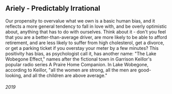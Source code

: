 ## Ariely - Predictably Irrational

Our propensity to overvalue what we own is a basic human bias, and it reflects a more general tendency to fall in love with, and be overly optimistic about, anything that has to do with ourselves.
Think about it - don't you feel that you are a better-than-average driver, are more likely to be able to afford retirement, and are less likely to suffer from high cholesterol, get a divorce, or get a parking ticket if you overstay your meter by a few minutes?
This positivity has bias, as psychologist call it, has another name: "The Lake Wobegone Effect," names after the fictional town in Garrison Keillor's popular radio series A Praire Home Companion.
In Lake Wobegone, according to Keillor, "all the women are strong, all the men are good-looking, and all the children are above average."


###### 2019